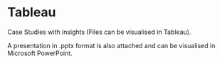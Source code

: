 # Tableau
Case Studies with insights
(Files can be visualised in Tableau).

A presentation in .pptx format is also attached and can be visualised in Microsoft PowerPoint.
